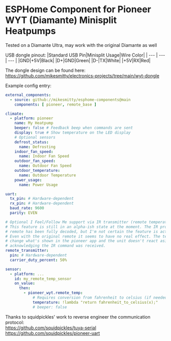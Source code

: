 # ESPHome Component for Pioneer WYT (Diamante) Minisplit Heatpumps

Tested on a Diamante Ultra, may work with the original Diamante as well

USB dongle pinout:
|Standard USB Pin|Minisplit Usage|Wire Color|
| --- | --- | --- |
|GND|+5V|Black|
|D+|GND|Green|
|D-|TX|White|
|+5V|RX|Red|

The dongle design can be found here: https://github.com/mikesmitty/electronics-projects/tree/main/wyt-dongle

Example config entry:
```yaml
external_components:
  - source: github://mikesmitty/esphome-components@main
    components: [ pioneer, remote_base ]

climate:
  - platform: pioneer
    name: My Heatpump
    beeper: false # Feedback beep when commands are sent
    display: true # Show temperature on the LED display
    # Optional sensors
    defrost_status:
      name: Defrosting
    indoor_fan_speed:
      name: Indoor Fan Speed
    outdoor_fan_speed:
      name: Outdoor Fan Speed
    outdoor_temperature:
      name: Outdoor Temperature
    power_usage:
      name: Power Usage

uart:
  tx_pin: # Hardware-dependent
  rx_pin: # Hardware-dependent
  baud_rate: 9600
  parity: EVEN

# Optional I Feel/Follow Me support via IR transmitter (remote temperature sensor support)
# This feature is still in an alpha-ish state at the moment. The IR protocol as used by the
# remote has been fully decoded, but I'm not certain the feature is activated in the unit.
# Even with the original remote it seems to have no real effect. The temp indicated doesn't
# change what's shown in the pioneer app and the unit doesn't react aside from a beep
# acknowledging the IR command was received.
remote_transmitter:
  pin: # Hardware-dependent
  carrier_duty_percent: 50%

sensor:
  - platform: ...
    id: my_remote_temp_sensor
    on_value:
      then:
        - pioneer_wyt.remote_temp:
            # Requires conversion from fahrenheit to celsius (if needed) at the moment
            temperature: !lambda "return fahrenheit_to_celsius(x);"
            # beeper: false
```

Thanks to squidpickles' work to reverse engineer the communication protocol:  
https://github.com/squidpickles/tuya-serial  
https://github.com/squidpickles/pioneer-uart